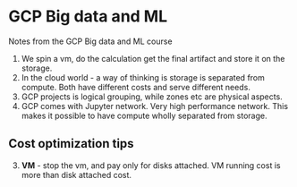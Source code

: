 # GCP Big data and ML 
Notes from the GCP Big data and ML course

1. We spin a vm, do the calculation get the final artifact and store it on the storage.
2. In the cloud world - a way of thinking is storage is separated from compute. Both have different costs and serve different needs.
3. GCP projects is logical grouping, while zones etc are physical aspects.
4. GCP comes with Jupyter network. Very high performance network. This makes it possible to have compute wholly separated from storage.

## Cost optimization tips
3.  **VM** - stop the vm, and pay only for disks attached. VM running cost is more than disk attached cost.
<!--stackedit_data:
eyJoaXN0b3J5IjpbLTU4OTE5NDM4NCwtMTY0OTE2NzM5NiwtMj
Q5NDk0MjQ1LDg1OTM3MDcxLC01MzUxNDU4NTddfQ==
-->